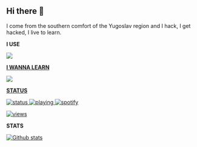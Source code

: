 ## Hi there 👋

I come from the southern comfort of the Yugoslav region and I hack, I get hacked, I live to learn.

<p><strong>I USE</strong></p>

<p align="center">

<a href="#"><img href="#" src="https://skillicons.dev/icons?i=apple,bash,blender,cloudflare,css,github,html,mysql,notion,php,redis,sublime,svg,wordpress,windows,aws&perline=16" /> <br/>

<p><strong>I WANNA LEARN</strong></p>
<a href="#"><img href="#" src="https://skillicons.dev/icons?i=swift,cpp&perline=8" /> <br/>

</p>

<p><strong>STATUS</strong></p>

![status](https://api.statusbadges.me/badge/status/1046711669969133588?simple=true)
![playing](https://api.statusbadges.me/badge/playing/1046711669969133588)
[![spotify](https://api.statusbadges.me/badge/spotify/1046711669969133588)](https://api.statusbadges.me/openspotify/1046711669969133588)

<a href="#">![views](https://komarev.com/ghpvc/?username=nemorosus&color=ffbe00)</a>

<p><strong>STATS</strong></p>  

<a href="#">![Github stats](https://github-readme-stats.vercel.app/api?username=nemorosus&theme=dark&count_private=true&hide_border=true&line_height=25)</a>

</div>

<!--
**nemorosus/nemorosus** is a ✨ _special_ ✨ repository because its `README.md` (this file) appears on your GitHub profile.

Here are some ideas to get you started:

- 🔭 I’m currently working on ...
- 🌱 I’m currently learning ...
- 👯 I’m looking to collaborate on ...
- 🤔 I’m looking for help with ...
- 💬 Ask me about ...
- 📫 How to reach me: ...
- 😄 Pronouns: ...
- ⚡ Fun fact: ...


https://github.com/liverfail <<---- thx for inspiring me to make this ^

-->
